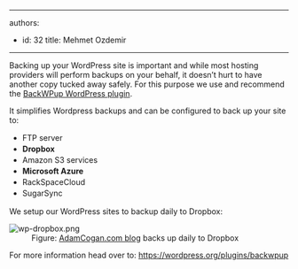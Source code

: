 

---
authors:
  - id: 32
    title: Mehmet Ozdemir
---




<span class='intro'> <p>​Backing up your WordPress site is important and while most hosting providers will perform backups on your behalf, it doesn’t hurt to have another copy tucked away safely. For this purpose we use and recommend the 
   <a href="https&#58;//wordpress.org/plugins/backwpup">BackWPup WordPress plugin</a>​.</p> </span>

<p>It simplifies Wordpress backups and can be configured to back up your site to&#58;</p><div><ul><li> 
         <span style="line-height&#58;20px;">FTP server</span><br></li><li> 
         <b style="line-height&#58;20px;">Dropbox</b><br></li><li> 
         <span style="line-height&#58;20px;">Amazon S3 services</span><br></li><li> 
         <b style="line-height&#58;20px;">Microsoft Azure</b><br></li><li> 
         <span style="line-height&#58;20px;">RackSpaceCloud</span><br></li><li> 
         <span style="line-height&#58;20px;">SugarSync​</span><br></li></ul></div><p>We setup our WordPress sites to backup daily to Dropbox&#58;</p><dl class="goodImage"><dt><img src="/WebSites/RulesToBetterWordPress/SiteAssets/Pages/backup-your-Wordpress-site-to-an-external-provider-like-Dropbox/wp-dropbox.png" alt="wp-dropbox.png" /></dt><dd>Figure&#58; <a href="http&#58;//adamcogan.com/">AdamCogan.com blog</a> backs up daily to Dropbox
 </dd></dl><p>For more information head over to&#58; <a href="https&#58;//wordpress.org/plugins/backwpup">https&#58;//wordpress.org/plugins/backwpup</a></p>


